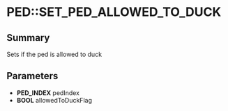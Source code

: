 # PED::SET_PED_ALLOWED_TO_DUCK

## Summary
Sets if the ped is allowed to duck

## Parameters
* **PED_INDEX** pedIndex
* **BOOL** allowedToDuckFlag